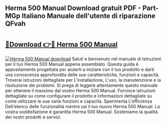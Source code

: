 ## Herma 500 Manual Download gratuit PDF - Part-MGp Italiano Manuale dell'utente di riparazione QFvah

# <h2><a href="http://dfdxxdc.blite.top/?on=Herma+500+Manual">🔗Download 👉🔴 Herma 500 Manual</a></h2>

[![Herma 500 Manual download](https://i.imgur.com/lujVjoI.png)](http://dfdxxdc.blite.top/?on=Herma+500+Manual)
Saluti e benvenuto nel manuale di Istruzioni per il tuo Herma 500 Manual appena assemblato. Questa guida è appositamente progettata per aiutarti a iniziare con il tuo prodotto e darti una conoscenza approfondita delle sue caratteristiche, funzioni e capacità. Troverai istruzioni dettagliate per L'installazione, L'uso, la manutenzione e la risoluzione dei problemi. Si prega di leggere attentamente questo manuale per ottenere il massimo dal vostro Herma 500 Manual. Fornisce istruzioni dettagliate su come configurare il prodotto e informazioni dettagliate su come utilizzare le sue varie funzioni e capacità. Sperimenta L'efficienza Dell'elenco delle funzionalità mentre usi il tuo nuovo Herma 500 Manual. La vostra soddisfazione è garantita Herma 500 Manual. Sosteniamo la qualità dei nostri prodotti e servizi.
